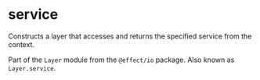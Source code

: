# service

Constructs a layer that accesses and returns the specified service from the
context.

Part of the `Layer` module from the `@effect/io` package. Also known as `Layer.service`.
